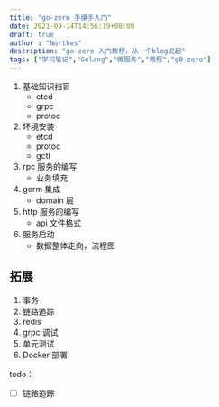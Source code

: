 ```yaml
---
title: "go-zero 手摸手入门"
date: 2021-09-14T14:56:19+08:00
draft: true
author : "Northes"
description: "go-zero 入门教程，从一个blog说起"
tags: ["学习笔记","Golang","微服务","教程","g0-zero"]
---
```



1. 基础知识扫盲
   - etcd
   - grpc
   - protoc
2. 环境安装
   - etcd
   - protoc
   - gctl
3. rpc 服务的编写
   - 业务填充
4. gorm 集成
   - domain 层
5. http 服务的编写
   - api 文件格式
6. 服务启动
   - 数据整体走向，流程图



## 拓展

1. 事务
2. 链路追踪
3. redis
4. grpc 调试
5. 单元测试
6. Docker 部署



todo：

- [ ] 链路追踪

